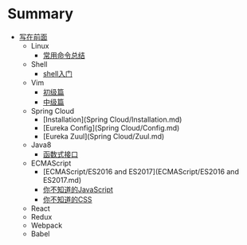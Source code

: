 # Summary

* [写在前面](README.md)
  - Linux
    - [常用命令总结](Linux/常用命令总结.md)
  - Shell
    - [shell入门](Shell/shell入门.md)
  - Vim
    - [初级篇](Vim/Vim使用总结-初级篇.md)
    - [中级篇](Vim/Vim使用总结-中级篇.md)
  - Spring Cloud
    - [Installation](Spring Cloud/Installation.md)
    - [Eureka Config](Spring Cloud/Config.md)
    - [Eureka Zuul](Spring Cloud/Zuul.md)
  - Java8
    - [函数式接口](Java8/function-interface.md)
  - ECMAScript
    - [ECMAScript/ES2016 and ES2017](ECMAScript/ES2016 and ES2017.md)
    - [你不知道的JavaScript](ECMAScript/you-dont-know-javascript.md)
    - [你不知道的CSS](ECMAScript/you-dont-know-css.md)
  - React
  - Redux
  - Webpack
  - Babel
  
